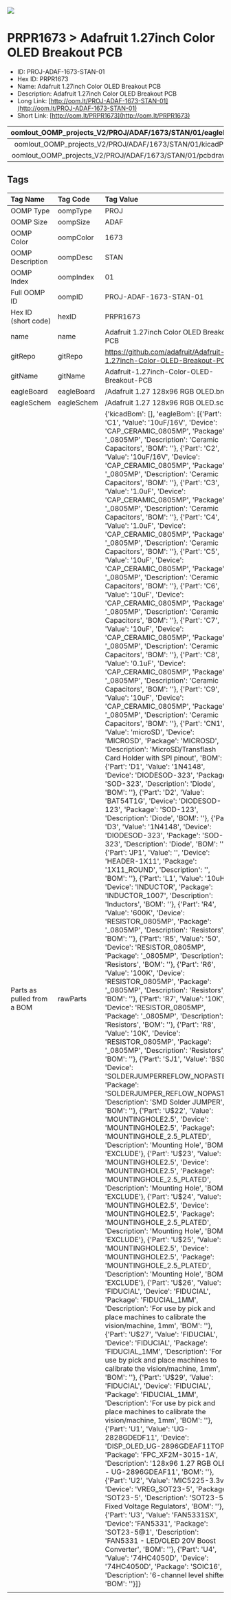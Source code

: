 


  
![][im]
# PRPR1673 > Adafruit 1.27inch Color OLED Breakout PCB

- ID: PROJ-ADAF-1673-STAN-01
- Hex ID: PRPR1673
- Name: Adafruit 1.27inch Color OLED Breakout PCB
- Description: Adafruit 1.27inch Color OLED Breakout PCB
- Long Link: [http://oom.lt/PROJ-ADAF-1673-STAN-01](http://oom.lt/PROJ-ADAF-1673-STAN-01)
- Short Link: [http://oom.lt/PRPR1673](http://oom.lt/PRPR1673)
  

|oomlout_OOMP_projects_V2/PROJ/ADAF/1673/STAN/01/eagleImage.png|oomlout_OOMP_projects_V2/PROJ/ADAF/1673/STAN/01/eagleSchemImage.png|oomlout_OOMP_projects_V2/PROJ/ADAF/1673/STAN/01/kicadPcb3dFront.png|oomlout_OOMP_projects_V2/PROJ/ADAF/1673/STAN/01/kicadPcb3dBack.png|
| :---: | :---: | :---: | :---: |
|oomlout_OOMP_projects_V2/PROJ/ADAF/1673/STAN/01/kicadPcb3d.png|oomlout_OOMP_projects_V2/PROJ/ADAF/1673/STAN/01/bomBack.png|oomlout_OOMP_projects_V2/PROJ/ADAF/1673/STAN/01/bomFront.png|oomlout_OOMP_projects_V2/PROJ/ADAF/1673/STAN/01/pcbdraw.svg|
|oomlout_OOMP_projects_V2/PROJ/ADAF/1673/STAN/01/pcbdrawBack.svg||||

## Tags
  

|Tag Name|Tag Code|Tag Value|
| :--- | :--- | :--- |
|OOMP Type|oompType|PROJ|
|OOMP Size|oompSize|ADAF|
|OOMP Color|oompColor|1673|
|OOMP Description|oompDesc|STAN|
|OOMP Index|oompIndex|01|
|Full OOMP ID|oompID|PROJ-ADAF-1673-STAN-01|
|Hex ID (short code)|hexID|PRPR1673|
|name|name|Adafruit 1.27inch Color OLED Breakout PCB|
|gitRepo|gitRepo|https://github.com/adafruit/Adafruit-1.27inch-Color-OLED-Breakout-PCB|
|gitName|gitName|Adafruit-1.27inch-Color-OLED-Breakout-PCB|
|eagleBoard|eagleBoard|/Adafruit 1.27 128x96 RGB OLED.brd|
|eagleSchem|eagleSchem|/Adafruit 1.27 128x96 RGB OLED.sch|
|Parts as pulled from a BOM|rawParts|{'kicadBom': [], 'eagleBom': [{'Part': 'C1', 'Value': '10uF/16V', 'Device': 'CAP_CERAMIC_0805MP', 'Package': '_0805MP', 'Description': 'Ceramic Capacitors', 'BOM': ''}, {'Part': 'C2', 'Value': '10uF/16V', 'Device': 'CAP_CERAMIC_0805MP', 'Package': '_0805MP', 'Description': 'Ceramic Capacitors', 'BOM': ''}, {'Part': 'C3', 'Value': '1.0uF', 'Device': 'CAP_CERAMIC_0805MP', 'Package': '_0805MP', 'Description': 'Ceramic Capacitors', 'BOM': ''}, {'Part': 'C4', 'Value': '1.0uF', 'Device': 'CAP_CERAMIC_0805MP', 'Package': '_0805MP', 'Description': 'Ceramic Capacitors', 'BOM': ''}, {'Part': 'C5', 'Value': '10uF', 'Device': 'CAP_CERAMIC_0805MP', 'Package': '_0805MP', 'Description': 'Ceramic Capacitors', 'BOM': ''}, {'Part': 'C6', 'Value': '10uF', 'Device': 'CAP_CERAMIC_0805MP', 'Package': '_0805MP', 'Description': 'Ceramic Capacitors', 'BOM': ''}, {'Part': 'C7', 'Value': '10uF', 'Device': 'CAP_CERAMIC_0805MP', 'Package': '_0805MP', 'Description': 'Ceramic Capacitors', 'BOM': ''}, {'Part': 'C8', 'Value': '0.1uF', 'Device': 'CAP_CERAMIC_0805MP', 'Package': '_0805MP', 'Description': 'Ceramic Capacitors', 'BOM': ''}, {'Part': 'C9', 'Value': '10uF', 'Device': 'CAP_CERAMIC_0805MP', 'Package': '_0805MP', 'Description': 'Ceramic Capacitors', 'BOM': ''}, {'Part': 'CN1', 'Value': 'microSD', 'Device': 'MICROSD', 'Package': 'MICROSD', 'Description': 'MicroSD/Transflash Card Holder with SPI pinout', 'BOM': ''}, {'Part': 'D1', 'Value': '1N4148', 'Device': 'DIODESOD-323', 'Package': 'SOD-323', 'Description': 'Diode', 'BOM': ''}, {'Part': 'D2', 'Value': 'BAT54T1G', 'Device': 'DIODESOD-123', 'Package': 'SOD-123', 'Description': 'Diode', 'BOM': ''}, {'Part': 'D3', 'Value': '1N4148', 'Device': 'DIODESOD-323', 'Package': 'SOD-323', 'Description': 'Diode', 'BOM': ''}, {'Part': 'JP1', 'Value': '', 'Device': 'HEADER-1X11', 'Package': '1X11_ROUND', 'Description': '', 'BOM': ''}, {'Part': 'L1', 'Value': '10uH', 'Device': 'INDUCTOR', 'Package': 'INDUCTOR_1007', 'Description': 'Inductors', 'BOM': ''}, {'Part': 'R4', 'Value': '600K', 'Device': 'RESISTOR_0805MP', 'Package': '_0805MP', 'Description': 'Resistors', 'BOM': ''}, {'Part': 'R5', 'Value': '50', 'Device': 'RESISTOR_0805MP', 'Package': '_0805MP', 'Description': 'Resistors', 'BOM': ''}, {'Part': 'R6', 'Value': '100K', 'Device': 'RESISTOR_0805MP', 'Package': '_0805MP', 'Description': 'Resistors', 'BOM': ''}, {'Part': 'R7', 'Value': '10K', 'Device': 'RESISTOR_0805MP', 'Package': '_0805MP', 'Description': 'Resistors', 'BOM': ''}, {'Part': 'R8', 'Value': '10K', 'Device': 'RESISTOR_0805MP', 'Package': '_0805MP', 'Description': 'Resistors', 'BOM': ''}, {'Part': 'SJ1', 'Value': 'BS0', 'Device': 'SOLDERJUMPERREFLOW_NOPASTE', 'Package': 'SOLDERJUMPER_REFLOW_NOPASTE', 'Description': 'SMD Solder JUMPER', 'BOM': ''}, {'Part': 'U$22', 'Value': 'MOUNTINGHOLE2.5', 'Device': 'MOUNTINGHOLE2.5', 'Package': 'MOUNTINGHOLE_2.5_PLATED', 'Description': 'Mounting Hole', 'BOM': 'EXCLUDE'}, {'Part': 'U$23', 'Value': 'MOUNTINGHOLE2.5', 'Device': 'MOUNTINGHOLE2.5', 'Package': 'MOUNTINGHOLE_2.5_PLATED', 'Description': 'Mounting Hole', 'BOM': 'EXCLUDE'}, {'Part': 'U$24', 'Value': 'MOUNTINGHOLE2.5', 'Device': 'MOUNTINGHOLE2.5', 'Package': 'MOUNTINGHOLE_2.5_PLATED', 'Description': 'Mounting Hole', 'BOM': 'EXCLUDE'}, {'Part': 'U$25', 'Value': 'MOUNTINGHOLE2.5', 'Device': 'MOUNTINGHOLE2.5', 'Package': 'MOUNTINGHOLE_2.5_PLATED', 'Description': 'Mounting Hole', 'BOM': 'EXCLUDE'}, {'Part': 'U$26', 'Value': 'FIDUCIAL', 'Device': 'FIDUCIAL', 'Package': 'FIDUCIAL_1MM', 'Description': 'For use by pick and place machines to calibrate the vision/machine, 1mm', 'BOM': ''}, {'Part': 'U$27', 'Value': 'FIDUCIAL', 'Device': 'FIDUCIAL', 'Package': 'FIDUCIAL_1MM', 'Description': 'For use by pick and place machines to calibrate the vision/machine, 1mm', 'BOM': ''}, {'Part': 'U$29', 'Value': 'FIDUCIAL', 'Device': 'FIDUCIAL', 'Package': 'FIDUCIAL_1MM', 'Description': 'For use by pick and place machines to calibrate the vision/machine, 1mm', 'BOM': ''}, {'Part': 'U1', 'Value': 'UG-2828GDEDF11', 'Device': 'DISP_OLED_UG-2896GDEAF11TOP', 'Package': 'FPC_XF2M-3015-1A', 'Description': '128x96 1.27 RGB OLED - UG-2896GDEAF11', 'BOM': ''}, {'Part': 'U2', 'Value': 'MIC5225-3.3v', 'Device': 'VREG_SOT23-5', 'Package': 'SOT23-5', 'Description': 'SOT23-5 Fixed Voltage Regulators', 'BOM': ''}, {'Part': 'U3', 'Value': 'FAN5331SX', 'Device': 'FAN5331', 'Package': 'SOT23-5@1', 'Description': 'FAN5331 - LED/OLED 20V Boost Converter', 'BOM': ''}, {'Part': 'U4', 'Value': '74HC4050D', 'Device': '74HC4050D', 'Package': 'SOIC16', 'Description': '6-channel level shifter', 'BOM': ''}]}|
||||



[im]: PROJ/ADAF/1673/STAN/01/kicadPcb3d_450.png
